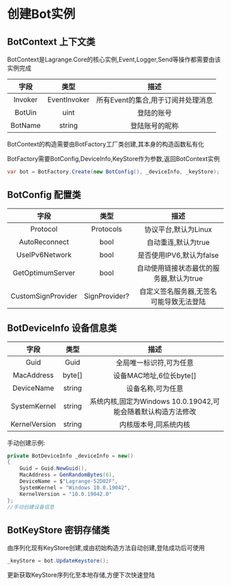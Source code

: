 # 创建Bot实例



## BotContext 上下文类

BotContext是Lagrange.Core的核心实例,Event,Logger,Send等操作都需要由该实例完成

|  字段   |     类型     |                描述                |
| :-----: | :----------: | :--------------------------------: |
| Invoker | EventInvoker | 所有Event的集合,用于订阅并处理消息 |
| BotUin  |     uint     |             登陆的账号             |
| BotName |    string    |           登陆账号的昵称           |

BotContext的构造需要由BotFactory工厂类创建,其本身的构造函数私有化

BotFactory需要BotConfig,DeviceInfo,KeyStore作为参数,返回BotContext实例

```csharp
var bot = BotFactory.Create(new BotConfig(), _deviceInfo, _keyStore);
```



## BotConfig 配置类

|        字段        |     类型      |                  描述                   |
| :----------------: | :-----------: | :-------------------------------------: |
|      Protocol      |   Protocols   |          协议平台,默认为Linux           |
|   AutoReconnect    |     bool      |           自动重连,默认为true           |
|   UseIPv6Network   |     bool      |        是否使用IPV6,默认为false         |
|  GetOptimumServer  |     bool      | 自动使用链接状态最优的服务器,默认为true |
| CustomSignProvider | SignProvider? | 自定义签名服务器,无签名可能导致无法登陆 |



## BotDeviceInfo 设备信息类

|     字段      |  类型  |                             描述                             |
| :-----------: | :----: | :----------------------------------------------------------: |
|     Guid      |  Guid  |                   全局唯一标识符,可为任意                    |
|  MacAddress   | byte[] |                   设备MAC地址,6位长byte[]                    |
|  DeviceName   | string |                      设备名称,可为任意                       |
| SystemKernel  | string | 系统内核,固定为Windows 10.0.19042,可能会随着默认构造方法修改 |
| KernelVersion | string |                    内核版本号,同系统内核                     |

手动创建示例:

```csharp
private BotDeviceInfo _deviceInfo = new()
{
    Guid = Guid.NewGuid(),
    MacAddress = GenRandomBytes(6),
    DeviceName = $"Lagrange-52D02F",
    SystemKernel = "Windows 10.0.19042",
    KernelVersion = "10.0.19042.0"
};
//手动创建设备信息
```



## BotKeyStore 密钥存储类

由序列化现有KeyStore创建,或由初始构造方法自动创建,登陆成功后可使用

```csharp
_keyStore = bot.UpdateKeystore();
```

更新获取KeyStore序列化至本地存储,方便下次快速登陆
